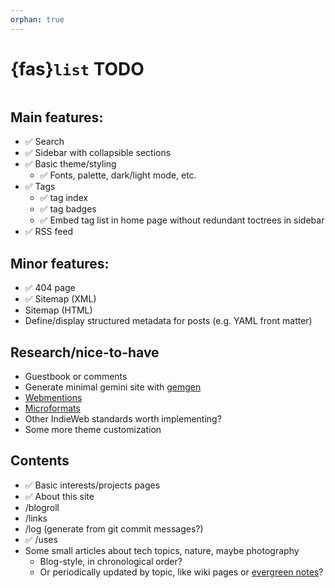 ```yaml
---
orphan: true
---
```

# {fas}`list` TODO
```{tags} status:hidden
```

## Main features:
* ✅ Search
* ✅ Sidebar with collapsible sections
* ✅ Basic theme/styling
    * ✅ Fonts, palette, dark/light mode, etc.
* ✅ Tags
    * ✅ tag index
    * ✅ tag badges
    * ✅ Embed tag list in home page without redundant toctrees in sidebar
* ✅ RSS feed

## Minor features:
* ✅ 404 page
* ✅ Sitemap (XML)
* Sitemap (HTML)
* Define/display structured metadata for posts (e.g. YAML front matter)

## Research/nice-to-have
* Guestbook or comments
* Generate minimal gemini site with [gemgen](https://sr.ht/~kota/gemgen)
* [Webmentions](https://indieweb.org/Webmention)
* [Microformats](https://indieweb.org/microformats2)
* Other IndieWeb standards worth implementing?
* Some more theme customization

## Contents
* ✅ Basic interests/projects pages
* ✅ About this site
* /blogroll
* /links
* /log (generate from git commit messages?)
* ✅ /uses
* Some small articles about tech topics, nature, maybe photography
    * Blog-style, in chronological order?
    * Or periodically updated by topic, like wiki pages or [evergreen notes](https://notes.andymatuschak.org)?
